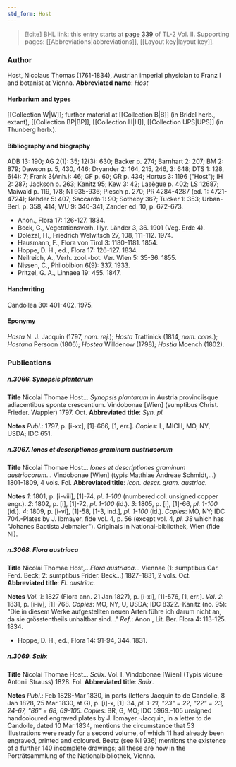 ```yaml
---
std_form: Host
---
```


> [!cite] BHL link: this entry starts at [page 339](https://www.biodiversitylibrary.org/page/33068581) of TL-2 Vol. II.
> Supporting pages: [[Abbreviations|abbreviations]], [[Layout key|layout key]].

### Author

Host, Nicolaus Thomas (1761-1834), Austrian imperial physician to Franz I and botanist at Vienna. 
**Abbreviated name**: *Host*

#### Herbarium and types

[[Collection W|W]]; further material at [[Collection B|B]] (in Bridel herb., extant), [[Collection BP|BP]], [[Collection H|H]], [[Collection UPS|UPS]] (in Thunberg herb.).

#### Bibliography and biography

ADB 13: 190; AG 2(1): 35; 12(3): 630; Backer p. 274; Barnhart 2: 207; BM 2: 879; Dawson p. 5, 430, 446; Dryander 2: 164, 215, 246, 3: 648; DTS 1: 128, 6(4): 7; Frank 3(Anh.): 46; GF p. 60; GR p. 434; Hortus 3: 1196 ("Host"); IH 2: 287; Jackson p. 263; Kanitz 95; Kew 3: 42; Lasègue p. 402; LS 12687; Maiwald p. 119, 178; NI 935-936; Plesch p. 270; PR 4284-4287 (ed. 1: 4721-4724); Rehder 5: 407; Saccardo 1: 90; Sotheby 367; Tucker 1: 353; Urban-Berl. p. 358, 414; WU 9: 340-341; Zander ed. 10, p. 672-673.
- Anon., Flora 17: 126-127. 1834.
- Beck, G., Vegetationsverh. lllyr. Länder 3, 36. 1901 (Veg. Erde 4).
- Dolezal, H., Friedrich Welwitsch 27, 108, 111-112. 1974.
- Hausmann, F., Flora von Tirol 3: 1180-1181. 1854.
- Hoppe, D. H., ed., Flora 17: 126-127. 1834.
- Neilreich, A., Verh. zool.-bot. Ver. Wien 5: 35-36. 1855.
- Nissen, C., Philobiblon 6(9): 337. 1933.
- Pritzel, G. A., Linnaea 19: 455. 1847.

#### Handwriting

Candollea 30: 401-402. 1975.

#### Eponymy

*Hosta* N. J. Jacquin (1797, *nom. rej.*); *Hosta* Trattinick (1814, *nom. cons.*); *Hostana* Persoon (1806); *Hostea* Willdenow (1798); *Hostia* Moench (1802).

### Publications

##### n.3066. Synopsis plantarum

**Title**
Nicolai Thomae Host... *Synopsis plantarum* in Austria provinciisque adiacentibus sponte crescentium. Vindobonae \[Wien\] (sumptibus Christ. Frieder. Wappler) 1797. Oct.
**Abbreviated title**: *Syn. pl.*

**Notes**
*Publ*.: 1797, p. \[i-xx\], \[1\]-666, \[1, err.\]. *Copies*: L, MICH, MO, NY, USDA; IDC 651.

##### n.3067. lones et descriptiones graminum austriacorum

**Title**
Nicolai Thomae Host... *lones et descriptiones graminum austriacorum*... Vindobonae \[Wien\] (typis Matthiae Andreae Schmidt,...) 1801-1809, 4 vols. Fol.
**Abbreviated title**: *Icon. descr. gram. austriac.*

**Notes**
*1*: 1801, p. \[i-viii\], \[1\]-74, *pl. 1-100* (numbered col. unsigned copper engr.).
*2*: 1802, p. \[i\], \[1\]-72, *pl. 1-100* (id.).
*3*: 1805, p. \[i\], \[1\]-66, *pl. 1-100* (id.).
*4*: 1809, p. \[i-vi\], \[1\]-58, \[1-3, ind.\], *pl. 1-100* (id.).
*Copies*: MO, NY; IDC 704.-Plates by J. Ibmayer, fide vol. 4, p. 56 (except vol. 4, *pl. 38* which has "Johanes Baptista Jebmaier"). Originals in National-bibliothek, Wien (fide NI).

##### n.3068. Flora austriaca

**Title**
Nicolai Thomae Host,...*Flora austriaca*... Viennae (1: sumptibus Car. Ferd. Beck; 2: sumptibus Frider. Beck...) 1827-1831, 2 vols. Oct.
**Abbreviated title**: *Fl. austriac.*

**Notes**
*Vol. 1*: 1827 (Flora ann. 21 Jan 1827), p. \[i-xi\], \[1\]-576, \[1, err.\].
*Vol. 2*: 1831, p. \[i-iv\], \[1\]-768.
*Copies*: MO, NY, U, USDA; IDC 8322.-Kanitz (no. 95): "Die in diesem Werke aufgestellten neuen Arten führe ich darum nicht an, da sie grösstentheils unhaltbar sind..."
*Ref*.: Anon., Lit. Ber. Flora 4: 113-125. 1834.
- Hoppe, D. H., ed., Flora 14: 91-94, 344. 1831.

##### n.3069. Salix

**Title**
Nicolai Thomae Host... *Salix*. Vol. I. Vindobonae \[Wien\] (Typis viduae Antonii Strauss) 1828. Fol.
**Abbreviated title**: *Salix*.

**Notes**
*Publ*.: Feb 1828-Mar 1830, in parts (letters Jacquin to de Candolle, 8 Jan 1828, 25 Mar 1830, at G), p. \[i\]-x, \[1\]-34, *pl. 1-21, "23" = 22, "22" = 23, 24-67, "86" = 68, 69-105. Copies*: BR, G, MO; IDC 5969.-105 unsigned handcoloured engraved plates by J. Ibmayer.-Jacquin, in a letter to de Candolle, dated 10 Mar 1834, mentions the circumstance that 53 illustrations were ready for a second volume, of which 11 had already been engraved, printed and coloured. Beetz (see NI 936) mentions the existence of a further 140 incomplete drawings; all these are now in the Porträtsammlung of the Nationalbibliothek, Vienna.

